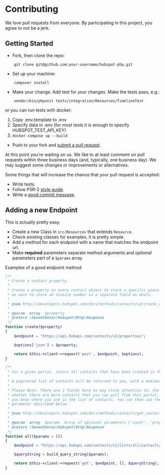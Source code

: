 # Contributing

We love pull requests from everyone. By participating in this project, you
agree to not be a jerk.

## Getting Started

- Fork, then clone the repo:
```
    git clone git@github.com:your-username/hubspot-php.git
```

- Set up your machine:
```
    composer install
```

- Make your change. Add test for your changes. Make the tests pass, e.g.:
```
    vendor/bin/phpunit tests/integration/Resources/TimelineTest
```
or you can run tests with docker:
1. Copy .env.template to .env
2. Specify data in .env (for most tests it is enough to specify HUBSPOT_TEST_API_KEY)
3. `docker-compose up --build`


- Push to your fork and [submit a pull request][pr].

[pr]: https://github.com/ryanwinchester/hubspot-php/compare/

At this point you're waiting on us. We like to at least comment on pull requests
within three business days (and, typically, one business day). We may suggest
some changes or improvements or alternatives.

Some things that will increase the chance that your pull request is accepted:

* Write tests.
* Follow PSR-2 [style guide][style].
* Write a [good commit message][commit].

[style]: https://github.com/php-fig/fig-standards/blob/master/accepted/PSR-2-coding-style-guide.md
[commit]: http://tbaggery.com/2008/04/19/a-note-about-git-commit-messages.html

## Adding a new Endpoint

This is actually pretty easy.

- Create a new Class in `src/Resources` that extends `Resource`.
- Check existing classes for examples, it is pretty simple.
- Add a method for each endpoint with a name that matches the endpoint url.
- Make **required** parameters separate method arguments and *optional* parameters part of a `$params` array

Examples of a good endpoint method:

```php
/**
 * Create a contact property.
 *
 * Create a property on every contact object to store a specific piece of data. In the example below,
 * we want to store an invoice number on a separate field on deals.
 *
 * @see http://developers.hubspot.com/docs/methods/contacts/v2/create_contacts_property
 *
 * @param  array  $property
 * @return \SevenShores\Hubspot\Http\Response
 */
function create($property)
{
    $endpoint = "https://api.hubapi.com/contacts/v2/properties";

    $options['json'] = $property;

    return $this->client->request('post', $endpoint, $options);
}
```

```php
/**
 * For a given portal, return all contacts that have been created in the portal.
 *
 * A paginated list of contacts will be returned to you, with a maximum of 100 contacts per page.
 *
 * Please Note: There are 2 fields here to pay close attention to: the "has-more" field that will let you know
 * whether there are more contacts that you can pull from this portal, and the "vid-offset" field which will let
 * you know where you are in the list of contacts. You can then use the "vid-offset" field in the "vidOffset"
 * parameter described below.
 *
 * @see http://developers.hubspot.com/docs/methods/contacts/get_contacts
 *
 * @param  array  $params  Array of optional parameters ['count', 'property', 'vidOffset']
 * @return \SevenShores\Hubspot\Http\Response
 */
function all($params = [])
{
    $endpoint = "https://api.hubapi.com/contacts/v1/lists/all/contacts/all";

    $queryString = build_query_string($params);

    return $this->client->request('get', $endpoint, [], $queryString);
}
```

